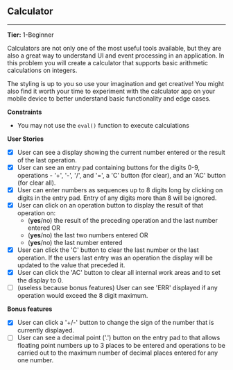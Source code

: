 ## Calculator

---

**Tier:** 1-Beginner

Calculators are not only one of the most useful tools available, but they are
also a great way to understand UI and event processing in an application. In
this problem you will create a calculator that supports basic arithmetic
calculations on integers. 

The styling is up to you so use your imagination and get creative! You might
also find it worth your time to experiment with the calculator app on your
mobile device to better understand basic functionality and edge cases.

**Constraints**

- You may not use the `eval()` function to execute calculations

**User Stories**

-   [x] User can see a display showing the current number entered or the
result of the last operation.
-   [x] User can see an entry pad containing buttons for the digits 0-9, 
operations - '+', '-', '/', and '=', a 'C' button (for clear), and an 'AC'
button (for clear all).
-   [x] User can enter numbers as sequences up to 8 digits long by clicking on
digits in the entry pad. Entry of any digits more than 8 will be ignored.
-   [x] User can click on an operation button to display the result of that
operation on:
    * (__yes__/no) the result of the preceding operation and the last number entered OR
    * (__yes__/no) the last two numbers entered OR
    * (__yes__/no) the last number entered
-   [x] User can click the 'C' button to clear the last number or the last
operation. If the users last entry was an operation the display will be
updated to the value that preceded it.
-   [x] User can click the 'AC' button to clear all internal work areas and
to set the display to 0.
-   [ ] (useless because bonus features) User can see 'ERR' displayed if any operation would exceed the 
8 digit maximum.

**Bonus features**

-   [x] User can click a '+/-' button to change the sign of the number that is
currently displayed.
-   [ ] User can see a decimal point ('.') button on the entry pad to that 
allows floating point numbers up to 3 places to be entered and operations to
be carried out to the maximum number of decimal places entered for any one
number.
